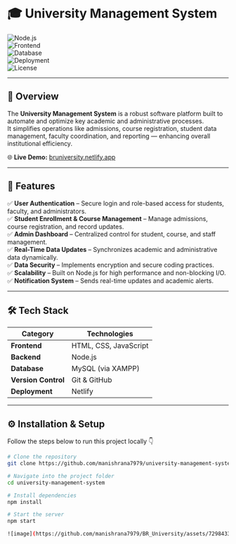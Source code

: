 # 🎓 University Management System  

![Node.js](https://img.shields.io/badge/Backend-Node.js-green?style=flat-square&logo=node.js)  
![Frontend](https://img.shields.io/badge/Frontend-HTML%2C%20CSS%2C%20JS-blue?style=flat-square&logo=javascript)  
![Database](https://img.shields.io/badge/Database-MySQL-orange?style=flat-square&logo=mysql)  
![Deployment](https://img.shields.io/badge/Deployed%20On-Netlify-brightgreen?style=flat-square&logo=netlify)  
![License](https://img.shields.io/badge/License-MIT-lightgrey?style=flat-square)  

---

## 🏫 Overview  

The **University Management System** is a robust software platform built to automate and optimize key academic and administrative processes.  
It simplifies operations like admissions, course registration, student data management, faculty coordination, and reporting — enhancing overall institutional efficiency.  

🌐 **Live Demo:** [bruniversity.netlify.app](https://bruniversity.netlify.app/)  

---

## 🚀 Features  

✅ **User Authentication** – Secure login and role-based access for students, faculty, and administrators.  
✅ **Student Enrollment & Course Management** – Manage admissions, course registration, and record updates.  
✅ **Admin Dashboard** – Centralized control for student, course, and staff management.  
✅ **Real-Time Data Updates** – Synchronizes academic and administrative data dynamically.  
✅ **Data Security** – Implements encryption and secure coding practices.  
✅ **Scalability** – Built on Node.js for high performance and non-blocking I/O.  
✅ **Notification System** – Sends real-time updates and academic alerts.  

---

## 🛠️ Tech Stack  

| Category | Technologies |
|-----------|--------------|
| **Frontend** | HTML, CSS, JavaScript |
| **Backend** | Node.js |
| **Database** | MySQL (via XAMPP) |
| **Version Control** | Git & GitHub |
| **Deployment** | Netlify |

---

## ⚙️ Installation & Setup  

Follow the steps below to run this project locally 👇  

```bash
# Clone the repository
git clone https://github.com/manishrana7979/university-management-system.git

# Navigate into the project folder
cd university-management-system

# Install dependencies
npm install

# Start the server
npm start

![image](https://github.com/manishrana7979/BR_University/assets/72984339/4b865e46-d7c2-4622-a10e-8ed66c577a4f)
